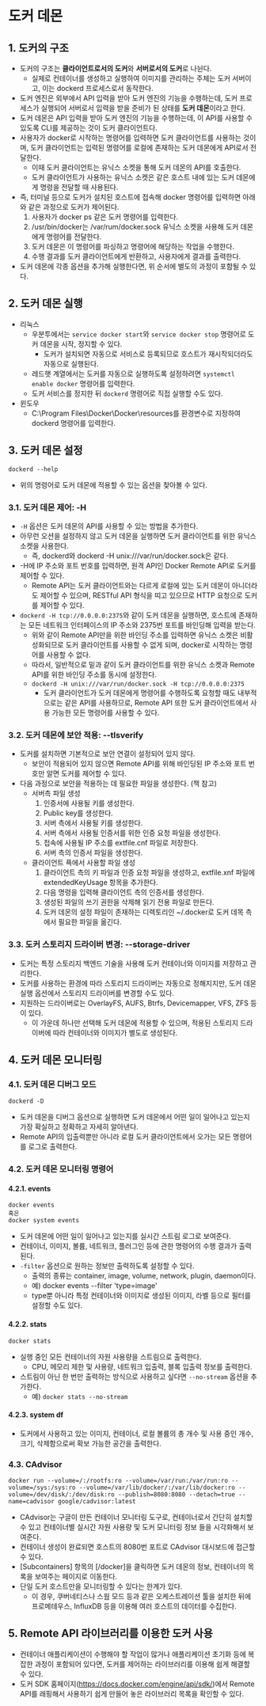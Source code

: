 # 도커 데몬


## 1. 도커의 구조
- 도커의 구조는 **클라이언트로서의 도커**와 **서버로서의 도커**로 나뉜다.
  - 실제로 컨테이너를 생성하고 실행하여 이미지를 관리하는 주체는 도커 서버이고, 이는 dockerd 프로세스로서 동작한다.
- 도커 엔진은 외부에서 API 입력을 받아 도커 엔진의 기능을 수행하는데, 도커 프로세스가 실행되어 서버로서 입력을 받을 준비가 된 상태를 **도커 데몬**이라고 한다.
- 도커 데몬은 API 입력을 받아 도커 엔진의 기능을 수행하는데, 이 API를 사용할 수 있도록 CLI를 제공하는 것이 도커 클라이언트다.
- 사용자가 docker로 시작하는 명령어를 입력하면 도커 클라이언트를 사용하는 것이며, 도커 클라이언트는 입력된 명령어를 로컬에 존재하는 도커 데몬에게 API로서 전달한다.
  - 이때 도커 클라이언트는 유닉스 소켓을 통해 도커 데몬의 API를 호출한다.
  - 도커 클라이언트가 사용하는 유닉스 소켓은 같은 호스트 내에 있는 도커 데몬에게 명령을 전달할 때 사용된다.
- 즉, 터미널 등으로 도커가 설치된 호스트에 접속해 docker 명령어를 입력하면 아래와 같은 과정으로 도커가 제어된다.
    1. 사용자가 docker ps 같은 도커 명령어를 입력한다.
    2. /usr/bin/docker는 /var/rum/docker.sock 유닉스 소켓을 사용해 도커 데몬에게 명령어를 전달한다.
    3. 도커 데몬은 이 명령어를 파싱하고 명령어에 해당하는 작업을 수행한다.
    4. 수행 결과를 도커 클라이언트에게 반환하고, 사용자에게 결과를 출력한다.
- 도커 데몬에 각종 옵션을 추가해 실행한다면, 위 순서에 별도의 과정이 포함될 수 있다.

## 2. 도커 데몬 실행
- 리눅스
  - 우분투에서는 `service docker start`와 `service docker stop` 명령어로 도커 데몬을 시작, 정지할 수 있다.
    - 도커가 설치되면 자동으로 서비스로 등록되므로 호스트가 재시작되더라도 자동으로 실행된다.
  - 레드햇 계열에서는 도커를 자동으로 실행하도록 설정하려면 `systemctl enable docker` 명령어를 입력한다.
  - 도커 서비스를 정지한 뒤 `dockerd` 명령어로 직접 실행할 수도 있다.
- 윈도우
  - C:\Program Files\Docker\Docker\resources를 환경변수로 지정하여 dockerd 명령어를 입력한다.

## 3. 도커 데몬 설정
    dockerd --help
- 위의 명령어로 도커 데몬에 적용할 수 있는 옵션을 찾아볼 수 있다.

### 3.1. 도커 데몬 제어: -H
- `-H` 옵션은 도커 데몬의 API를 사용할 수 있는 방법을 추가한다.
- 아무런 오션을 설정하지 않고 도커 데몬을 실행하면 도커 클라이언트를 위한 유닉스 소켓을 사용한다.
  - 즉, dockerd와 dockerd -H unix:///var/run/docker.sock은 같다.
- -H에 IP 주소와 포트 번호를 입력하면, 원격 API인 Docker Remote API로 도커를 제어할 수 있다.
  - Remote API는 도커 클라이언트와는 다르게 로컬에 있는 도커 데몬이 아니더라도 제어할 수 있으며, RESTful API 형식을 띠고 있으므로 HTTP 요청으로 도커를 제어할 수 있다.
- `dockerd -H tcp://0.0.0.0:2375`와 같이 도커 데몬을 실행하면, 호스트에 존재하는 모든 네트워크 인터페이스의 IP 주소와 2375번 포트를 바인딩해 입력을 받는다.
  - 위와 같이 Remote API만을 위한 바인딩 주소를 입력하면 유닉스 소켓은 비활성화되므로 도커 클라이언트를 사용할 수 없게 되며, docker로 시작하는 명령어를 사용할 수 없다.
  - 따라서, 일반적으로 밑과 같이 도커 클라이언트를 위한 유닉스 소켓과 Remote API를 위한 바인딩 주소를 동시에 설정한다.
  - `dockerd -H unix:///var/run/docker.sock -H tcp://0.0.0.0:2375`
    - 도커 클라이언트가 도커 데몬에게 명령어를 수행하도록 요청할 때도 내부적으로는 같은 API를 사용하므로, Remote API 또한 도커 클라이언트에서 사용 가능한 모든 명령어를 사용할 수 있다.

### 3.2. 도커 데몬에 보안 적용: --tlsverify
- 도커를 설치하면 기본적으로 보안 연결이 설정되어 있지 않다.
  - 보안이 적용되어 있지 않으면 Remote API를 위해 바인딩된 IP 주소와 포트 번호만 알면 도커를 제어할 수 있다.
- 다음 과정으로 보안을 적용하는 데 필요한 파일을 생성한다. (책 참고)
    - 서버측 파일 생성
        1. 인증서에 사용될 키를 생성한다.
        2. Public key를 생성한다.
        3. 서버 측에서 사용될 키를 생성한다.
        4. 서버 측에서 사용될 인증서를 위한 인증 요청 파일을 생성한다.
        5. 접속에 사용될 IP 주소를 extfile.cnf 파일로 저장한다.
        6. 서버 측의 인증서 파일을 생성한다.
    - 클라이언트 픅에서 사용할 파일 생성
        1. 클라이언트 측의 키 파일과 인증 요청 파일을 생성하고, extfile.xnf 파일에 extendedKeyUsage 항목을 추가한다.
        2. 다음 명령을 입력해 클라이언트 측의 인증서를 생성한다.
        3. 생성된 파일의 쓰기 권한을 삭제해 읽기 전용 파일로 만든다.
        4. 도커 데몬의 설정 파일이 존재하는 디렉토리인 ~/.docker로 도커 데목 측에서 필요한 파일을 옮긴다.

### 3.3. 도커 스토리지 드라이버 변경: --storage-driver
- 도커는 특정 스토리지 백엔드 기술을 사용해 도커 컨테이너와 이미지를 저장하고 관리한다.
- 도커를 사용하는 환경에 따라 스토리지 드라이버는 자동으로 정해지지만, 도커 데몬 실행 옵션에서 스토리지 드라이버를 변경할 수도 있다.
- 지원하는 드라이버로는 OverlayFS, AUFS, Btrfs, Devicemapper, VFS, ZFS 등이 있다.
  - 이 가운데 하나만 선택해 도커 데몬에 적용할 수 있으며, 적용된 스토리지 드라이버에 따라 컨테이너와 이미지가 별도로 생성된다.

## 4. 도커 데몬 모니터링

### 4.1. 도커 데몬 디버그 모드
    dockerd -D
- 도커 데몬을 디버그 옵션으로 실행하면 도커 데몬에서 어떤 일이 일어나고 있는지 가장 확실하고 정확하고 자세히 알아낸다.
- Remote API의 입출력뿐만 아니라 로컬 도커 클라이언트에서 오가는 모든 명령어를 로그로 출력한다.

### 4.2. 도커 데몬 모니터링 명령어

#### 4.2.1. events
    docker events
    혹은
    docker system events
- 도커 데몬에 어떤 일이 일어나고 있는지를 실시간 스트림 로그로 보여준다.
- 컨테이너, 이미지, 볼륨, 네트워크, 플러그인 등에 관한 명령어의 수행 결과가 출력된다.
- `-filter` 옵션으로 원하는 정보만 출력하도록 설정할 수 있다.
  - 출력의 종류는 container, image, volume, network, plugin, daemon이다.
  - 예) docker events --filter 'type=image'
  - type뿐 아니라 특정 컨테이너와 이미지로 생성된 이미지, 라벨 등으로 필터를 설정할 수도 있다.

#### 4.2.2. stats
    docker stats
- 실행 중인 모든 컨테이너의 자원 사용량을 스트림으로 출력한다.
  - CPU, 메모리 제한 및 사용량, 네트워크 입출력, 블록 입출력 정보를 출력한다.
- 스트림이 아닌 한 번만 출력하는 방식으로 사용하고 싶다면 `--no-stream` 옵션을 추가한다.
  - 예) `docker stats --no-stream`

#### 4.2.3. system df
- 도커에서 사용하고 있는 이미지, 컨테이너, 로컬 볼륨의 총 개수 및 사용 중인 개수, 크기, 삭제함으로써 확보 가능한 공간을 출력한다.

### 4.3. CAdvisor
    docker run --volume=/:/rootfs:ro --volume=/var/run:/var/run:ro --volume=/sys:/sys:ro --volume=/var/lib/docker/:/var/lib/docker:ro --volume=/dev/disk/:/dev/disk:ro --publish=8080:8080 --detach=true --name=cadvisor google/cadvisor:latest
- CAdvisor는 구글이 만든 컨테이너 모니터링 도구로, 컨테이너로서 간단히 설치할 수 있고 컨테이너별 실시간 자원 사용량 및 도커 모니터링 정보 들을 시각화해서 보여준다.
- 컨테이너 생성이 완료되면 호스트의 8080번 포트로 CAdvisor 대시보드에 접근할 수 있다.
- [Subcontainers] 항목의 [/docker]을 클릭하면 도커 데몬의 정보, 컨테이너의 목록을 보여주는 페이지로 이동한다.
- 단일 도커 호스트만을 모니터링할 수 있다는 한계가 있다.
  - 이 경우, 쿠버네티스나 스웜 모드 등과 같은 오케스트레이션 툴을 설치한 뒤에 프로메테우스, InfluxDB 등을 이용해 여러 호스트의 데이터를 수집한다.

## 5. Remote API 라이브러리를 이용한 도커 사용
- 컨테이너 애플리케이션이 수행해야 할 작업이 많거나 애플리케이션 초기화 등에 복잡한 과정이 포함되어 있다면, 도커를 제어하는 라이브러리를 이용해 쉽게 해결할 수 있다.
- 도커 SDK 홈페이지(https://docs.docker.com/engine/api/sdk/)에서 Remote API를 래핑해서 사용하기 쉽게 만들어 놓은 라이브러리 목록을 확인할 수 있다.